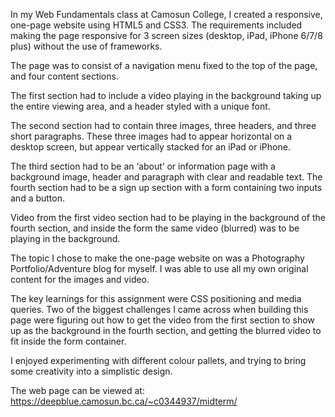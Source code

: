 In my Web Fundamentals class at Camosun College, I created a responsive, one-page website using HTML5 and CSS3. The requirements included making the page responsive for 3 screen sizes (desktop, iPad, iPhone 6/7/8 plus) without the use of frameworks.

The page was to consist of a navigation menu fixed to the top of the page, and four content sections.

The first section had to include a video playing in the background taking up the entire viewing area, and a header styled with a unique font.

The second section had to contain three images, three headers, and three short paragraphs. These three images had to appear horizontal on a desktop screen, but appear vertically stacked for an iPad or iPhone.

The third section had to be an ‘about’ or information page with a background image, header and paragraph with clear and readable text. The fourth section had to be a sign up section with a form containing two inputs and a button.

Video from the first video section had to be playing in the background of the fourth section, and inside the form the same video (blurred) was to be playing in the background. 

The topic I chose to make the one-page website on was a Photography Portfolio/Adventure blog for myself. I was able to use all my own original content for the images and video.

The key learnings for this assignment were CSS positioning and media queries. Two of the biggest challenges I came across when building this page were figuring out how to get the video from the first section to show up as the background in the fourth section, and getting the blurred video to fit inside the form container.

I enjoyed experimenting with different colour pallets, and trying to bring some creativity into a simplistic design.

The web page can be viewed at:
https://deepblue.camosun.bc.ca/~c0344937/midterm/
